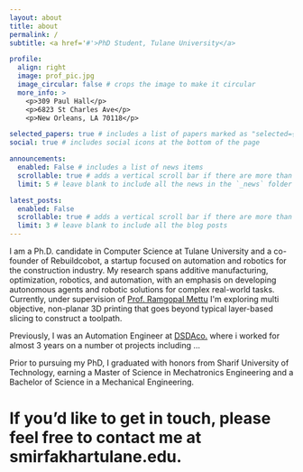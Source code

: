 ```yaml
---
layout: about
title: about
permalink: /
subtitle: <a href='#'>PhD Student, Tulane University</a>

profile:
  align: right
  image: prof_pic.jpg
  image_circular: false # crops the image to make it circular
  more_info: >
    <p>309 Paul Hall</p>
    <p>6823 St Charles Ave</p>
    <p>New Orleans, LA 70118</p>

selected_papers: true # includes a list of papers marked as "selected={true}"
social: true # includes social icons at the bottom of the page

announcements:
  enabled: False # includes a list of news items
  scrollable: true # adds a vertical scroll bar if there are more than 3 news items
  limit: 5 # leave blank to include all the news in the `_news` folder

latest_posts:
  enabled: False
  scrollable: true # adds a vertical scroll bar if there are more than 3 new posts items
  limit: 3 # leave blank to include all the blog posts
---
```



I am a Ph.D. candidate in Computer Science at Tulane University and a co-founder of Rebuildcobot, a startup focused on automation and robotics for the construction industry. My research spans additive manufacturing, optimization, robotics, and automation, with an emphasis on developing autonomous agents and robotic solutions for complex real-world tasks. Currently, under supervision of [Prof. Ramgopal Mettu](https://ramgopalmettu.org/) I'm exploring multi objective, non-planar 3D printing that goes beyond typical layer-based slicing to construct a toolpath. 

Previously, I was an Automation Engineer at [DSDAco.](https://www.dsdaco.com/en/) where i worked for almost 3 years on a number ot projects including ... 

Prior to pursuing my PhD, I graduated with honors from Sharif University of Technology, earning a Master of Science in Mechatronics Engineering and a Bachelor of Science in a Mechanical Engineering.

# If you’d like to get in touch, please feel free to contact me at smirfakhar<At>tulane.edu.

